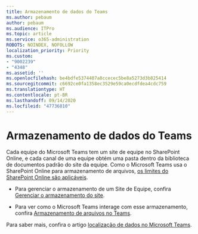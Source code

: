 ```yaml
---
title: Armazenamento de dados do Teams
ms.author: pebaum
author: pebaum
ms.audience: ITPro
ms.topic: article
ms.service: o365-administration
ROBOTS: NOINDEX, NOFOLLOW
localization_priority: Priority
ms.custom:
- "9002239"
- "4348"
ms.assetid: ''
ms.openlocfilehash: be4bdfe5374407a8ccecec5be8a5273d3b825414
ms.sourcegitcommit: c6692ce0fa1358ec3529e59ca0ecdfdea4cdc759
ms.translationtype: HT
ms.contentlocale: pt-BR
ms.lasthandoff: 09/14/2020
ms.locfileid: "47736810"
---
```

# <a name="teams-data-storage"></a>Armazenamento de dados do Teams

Cada equipe do Microsoft Teams tem um site de equipe no SharePoint Online, e cada canal de uma equipe obtém uma pasta dentro da biblioteca de documentos padrão do site da equipe. Como o Microsoft Teams usa o SharePoint Online para armazenamento de arquivos, [os limites do SharePoint Online são aplicáveis](https://docs.microsoft.com/microsoftteams/limits-specifications-teams#storage).

- Para gerenciar o armazenamento de um Site de Equipe, confira [Gerenciar o armazenamento do site](https://docs.microsoft.com/sharepoint/manage-site-collection-storage-limits#manage-individual-site-storage-limits).

- Para ver como o Microsoft Teams interage com esse armazenamento, confira [Armazenamento de arquivos no Teams](https://support.office.com/article/file-storage-in-teams-df5cc0a5-d1bb-414c-8870-46c6eb76686a).

Para saber mais, confira o artigo [localização de dados no Microsoft Teams](https://docs.microsoft.com/microsoftteams/location-of-data-in-teams).
